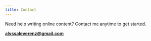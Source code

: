 ```yaml
---
title: Contact
---
```

Need help writing online content? Contact me anytime to get started.

**[alyssaleverenz@gmail.com](mailto:alyssaleverenz@gmail.com)**